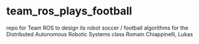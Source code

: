 # team_ros_plays_football
repo for Team ROS to design its robot soccer / football algorithms for the Distributed Autonomous Robotic Systems class
Romain Chiappinelli, Lukas
